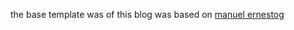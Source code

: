the base template was of this blog was based on <a href="https://manuelernestog.github.io/support-my-work/">manuel ernestog</a>
